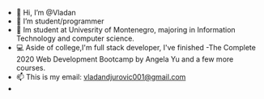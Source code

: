 - 👋 Hi, I’m @Vladan
- 👀 I’m student/programmer
- 🌱 Im student at Univesrity of Montenegro, majoring in Information Technology and computer science.
- 💻 Aside of college,I'm full stack developer, I've finished -The Complete 2020 Web Development Bootcamp by Angela Yu and a few more courses.
- 📫 This is my email: vladandjurovic001@gmail.com
- 

<!---
SobicM/SobicM is a ✨ special ✨ repository because its `README.md` (this file) appears on your GitHub profile.
You can click the Preview link to take a look at your changes.
--->
